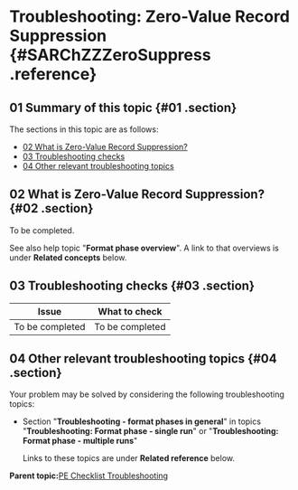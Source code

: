 # Troubleshooting: Zero-Value Record Suppression {#SARChZZZeroSuppress .reference}

## 01 Summary of this topic {#01 .section}

The sections in this topic are as follows:

-   [02 What is Zero-Value Record Suppression?](#02)
-   [03 Troubleshooting checks](#03)
-   [04 Other relevant troubleshooting topics](#04)

## 02 What is Zero-Value Record Suppression? {#02 .section}

To be completed.

See also help topic "**Format phase overview**". A link to that overviews is under **Related concepts** below.

## 03 Troubleshooting checks {#03 .section}

|Issue|What to check|
|-----|-------------|
|To be completed|To be completed|

## 04 Other relevant troubleshooting topics {#04 .section}

Your problem may be solved by considering the following troubleshooting topics:

-   Section "**Troubleshooting - format phases in general**" in topics "**Troubleshooting: Format phase - single run**" or "**Troubleshooting: Format phase - multiple runs**"

    Links to these topics are under **Related reference** below.


**Parent topic:**[PE Checklist Troubleshooting](../html/AAR905PMChecklistTr.md)

